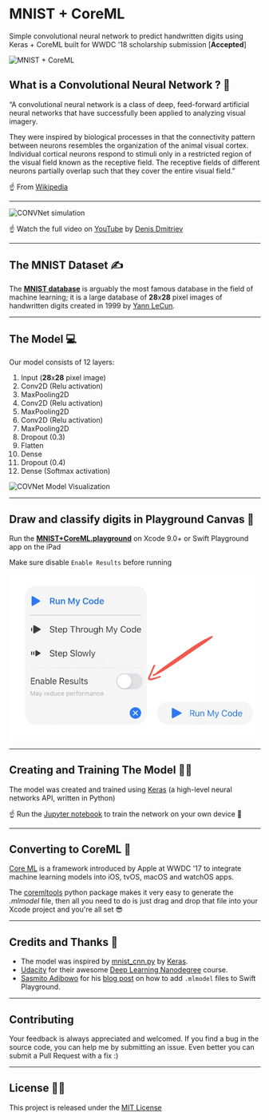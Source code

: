 # MNIST + CoreML

Simple convolutional neural network to predict handwritten digits using Keras + CoreML built for WWDC '18 scholarship submission [**Accepted**]

![MNIST + CoreML](Assets/Demo.gif)

## What is a Convolutional Neural Network ? 🤔

“A convolutional neural network is a class of deep, feed-forward artificial neural networks that have successfully been applied to analyzing visual imagery.

They were inspired by biological processes in that the connectivity pattern between neurons resembles the organization of the animal visual cortex. Individual cortical neurons respond to stimuli only in a restricted region of the visual field known as the receptive field. The receptive fields of different neurons partially overlap such that they cover the entire visual field.”

☝️ From [Wikipedia](https://en.wikipedia.org/wiki/Convolutional_neural_network)

---

![CONVNet simulation](Assets/Visualization.gif)

☝️ Watch the full video on [YouTube](https://www.youtube.com/watch?v=3JQ3hYko51Y) by [Denis Dmitriev](https://www.youtube.com/channel/UC8m-a4A0jk2bkesfPdz1z_A)

---

## The MNIST Dataset ✍️

The [**MNIST database**](https://en.wikipedia.org/wiki/MNIST_database) is arguably the most famous database in the field of machine learning; it is a large database of **28**x**28** pixel images of handwritten digits created in 1999 by [Yann LeCun](http://yann.lecun.com/).

---

## The Model 💻

Our model consists of 12 layers:

1. Input (**28**x**28** pixel image)
2. Conv2D (Relu activation)
3. MaxPooling2D
4. Conv2D (Relu activation)
5. MaxPooling2D
6. Conv2D (Relu activation)
7. MaxPooling2D
8. Dropout (0.3)
9. Flatten
10. Dense
11. Dropout (0.4)
12. Dense (Softmax activation)

![COVNet Model Visualization](Assets/Model.png)

---

## Draw and classify digits in Playground Canvas 🎨

Run the [**MNIST+CoreML.playground**](https://github.com/omaralbeik/wwdc18/tree/master/MNIST%2BCoreML.playground) on Xcode 9.0+ or Swift Playground app on the iPad

Make sure disable `Enable Results` before running

![EnableResults](Assets/EnableResults.jpg)

---

## Creating and Training The Model 👩‍🏫

The model was created and trained using [Keras](https://keras.io/) (a high-level neural networks API, written in Python)

☝️ Run the [Jupyter notebook](https://github.com/omaralbeik/wwdc18/blob/master/Jupyter/mnist-covnet.ipynb) to train the network on your own device 💯

---

## Converting to CoreML 🧙‍

[Core ML](https://developer.apple.com/documentation/coreml) is a framework introduced by Apple at WWDC '17 to integrate machine learning models into iOS, tvOS, macOS and watchOS apps.

The [coremltools](https://github.com/apple/coremltools) python package makes it very easy to generate the *.mlmodel* file, then all you need to do is just drag and drop that file into your Xcode project and you're all set 😎

---

## Credits and Thanks 🙏

- The model was inspired by [mnist_cnn.py](https://github.com/keras-team/keras/blob/master/examples/mnist_cnn.py) by [Keras](https://github.com/keras-team/keras).
- [Udacity](https://www.udacity.com) for their awesome [Deep Learning Nanodegree](https://www.udacity.com/course/deep-learning-nanodegree--nd101) course.
- [Sasmito Adibowo](https://github.com/adib) for his [blog post](https://cutecoder.org/programming/core-ml-swift-playgrounds/) on how to add `.mlmodel` files to Swift Playground.

---

## Contributing

Your feedback is always appreciated and welcomed. If you find a bug in the source code, you can help me by submitting an issue. Even better you can submit a Pull Request with a fix :)

---

## License 👨‍⚖️

This project is released under the [MIT License](LICENSE)
